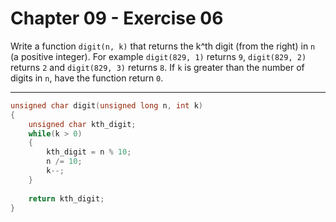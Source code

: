 # Chapter 09 - Exercise 06

Write a function `digit(n, k)` that returns the k^th digit (from the right) in
`n` (a positive integer).  For example `digit(829, 1)` returns `9`, `digit(829,
2)` returns `2` and `digit(829, 3)` returns `8`.  If `k` is greater than the
number of digits in `n`, have the function return `0`.


---

```C
unsigned char digit(unsigned long n, int k)                                               
{                                                                               
    unsigned char kth_digit;                                                              
    while(k > 0)                                                                
    {                                                                           
        kth_digit = n % 10;                                                     
        n /= 10;                                                                
        k--;                                                                    
    }                                                                           
                                                                                
    return kth_digit;                                                           
}   
```
